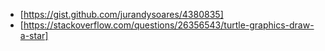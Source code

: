 - [https://gist.github.com/jurandysoares/4380835]
- [https://stackoverflow.com/questions/26356543/turtle-graphics-draw-a-star]
